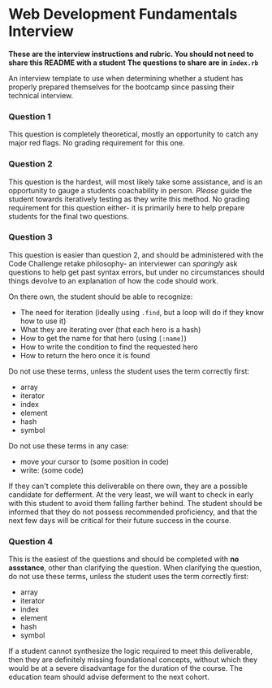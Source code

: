 # Web Development Fundamentals Interview

**These are the interview instructions and rubric. You should not need to share this README with a student**
**The questions to share are in `index.rb`**

An interview template to use when determining whether a student has properly prepared themselves for the bootcamp since passing their technical interview.

### Question 1 
This question is completely theoretical, mostly an opportunity to catch any major red flags. No grading requirement for this one.

### Question 2 
This question is the hardest, will most likely take some assistance, and is an opportunity to gauge a students coachability in person. *Please* guide the student towards iteratively testing as they write this method. No grading requirement for this question either- it is primarily here to help prepare students for the final two questions.

### Question 3 
This question is easier than question 2, and should be administered with the Code Challenge retake philosophy- an interviewer can *sparingly* ask questions to help get past syntax errors, but under no circumstances should things devolve to an explanation of how the code should work. 

On there own, the student should be able to recognize:
* The need for iteration (ideally using `.find`, but a loop will do if they know how to use it)
* What they are iterating over (that each hero is a hash)
* How to get the name for that hero (using `[:name]`)
* How to write the condition to find the requested hero
* How to return the hero once it is found

Do not use these terms, unless the student uses the term correctly first:
* array
* iterator
* index
* element
* hash
* symbol

Do not use these terms in any case:
* move your cursor to (some position in code)
* write: (some code)

If they can't complete this deliverable on there own, they are a possible candidate for defferment. At the very least, we will want to check in early with this student to avoid them falling farther behind. The student should be informed that they do not possess recommended proficiency, and that the next few days will be critical for their future success in the course.

### Question 4
This is the easiest of the questions and should be completed with **no assstance**, other than clarifying the question. 
When clarifying the question, do not use these terms, unless the student uses the term correctly first:
* array
* iterator
* index
* element
* hash
* symbol

If a student cannot synthesize the logic required to meet this deliverable, then they are definitely missing foundational concepts, without which they would be at a severe disadvantage for the duration of the course. The education team should advise deferment to the next cohort.